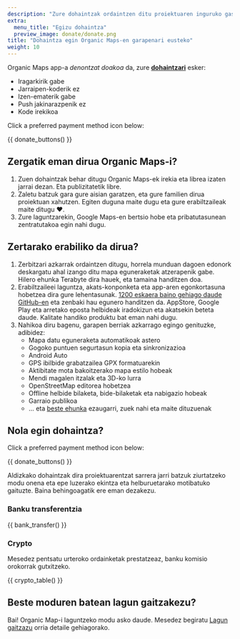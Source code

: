 ```yaml
---
description: "Zure dohaintzak ordaintzen ditu proiektuaren inguruko gastu guztiak eta Organic Maps hobetzen bultzatzen gaitu."
extra:
  menu_title: "Egizu dohaintza"
  preview_image: donate/donate.png
title: "Dohaintza egin Organic Maps-en garapenari eusteko"
weight: 10
---
```


Organic Maps app-a _denontzat doakoa_ da, zure **[dohaintzari][stripe]**
esker:

- Iragarkirik gabe
- Jarraipen-koderik ez
- Izen-ematerik gabe
- Push jakinarazpenik ez
- Kode irekikoa

Click a preferred payment method icon below:

{{ donate_buttons() }}

## Zergatik eman dirua Organic Maps-i?

1. Zuen dohaintzak behar ditugu Organic Maps-ek irekia eta librea izaten
   jarrai dezan. Eta publizitatetik libre.
2. Zaletu batzuk gara gure aisian garatzen, eta gure familien dirua
   proiektuan xahutzen. Egiten duguna maite dugu eta gure erabiltzaileak
   maite ditugu ❤️.
3. Zure laguntzarekin, Google Maps-en bertsio hobe eta pribatutasunean
   zentratutakoa egin nahi dugu.

## Zertarako erabiliko da dirua?

1. Zerbitzari azkarrak ordaintzen ditugu, horrela munduan dagoen edonork
   deskargatu ahal izango ditu mapa eguneraketak atzerapenik gabe. Hilero
   ehunka Terabyte dira hauek, eta tamaina handitzen doa.
2. Erabiltzaileei laguntza, akats-konponketa eta app-aren egonkortasuna
   hobetzea dira gure lehentasunak. [1200 eskaera baino gehiago daude
   GitHub-en][github issues] eta zenbaki hau egunero handitzen da.
   AppStore, Google Play eta arretako eposta helbideak iradokizun eta
   akatsekin beteta daude. Kalitate handiko produktu bat eman nahi dugu.
3. Nahikoa diru bagenu, garapen berriak azkarrago egingo genituzke,
   adibidez:
   - Mapa datu eguneraketa automatikoak astero
   - Gogoko puntuen segurtasun kopia eta sinkronizazioa
   - Android Auto
   - GPS ibilbide grabatzailea GPX formatuarekin
   - Aktibitate mota bakoitzerako mapa estilo hobeak
   - Mendi magalen itzalak eta 3D-ko lurra
   - OpenStreetMap editorea hobetzea
   - Offline helbide bilaketa, bide-bilaketak eta nabigazio hobeak
   - Garraio publikoa
   - … eta [beste ehunka][github issues] ezaugarri, zuek nahi eta maite
     dituzuenak

## Nola egin dohaintza?

Click a preferred payment method icon below:

{{ donate_buttons() }}

Aldizkako dohaintzak dira proiektuarentzat sarrera jarri batzuk ziurtatzeko
modu onena eta epe luzerako ekintza eta helburuetarako motibatuko
gaituzte. Baina behingoagatik ere eman dezakezu.

### Banku transferentzia

{{ bank_transfer() }}

### Crypto

Mesedez pentsatu urteroko ordainketak prestatzeaz, banku komisio orokorrak
gutxitzeko.

{{ crypto_table() }}

## Beste moduren batean lagun gaitzakezu?

Bai! Organic Map-i laguntzeko modu asko daude. Mesedez begiratu [Lagun
gaitzazu](@/support-us/index.eu.md) orria detaile gehiagorako.

[stripe]: https://donate.organicmaps.app/ "Stripe bidezko dohaintzak"
[github issues]: https://github.com/organicmaps/organicmaps/issues "GitHub-eko arazoak"

